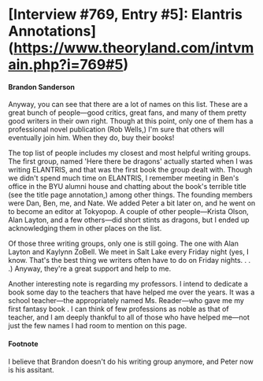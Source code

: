 # [Interview #769, Entry #5]: Elantris Annotations](https://www.theoryland.com/intvmain.php?i=769#5)

#### Brandon Sanderson

Anyway, you can see that there are a lot of names on this list. These are a great bunch of people—good critics, great fans, and many of them pretty good writers in their own right. Though at this point, only one of them has a professional novel publication (Rob Wells,) I'm sure that others will eventually join him. When they do, buy their books!

The top list of people includes my closest and most helpful writing groups. The first group, named 'Here there be dragons' actually started when I was writing ELANTRIS, and that was the first book the group dealt with. Though we didn't spend much time on ELANTRIS, I remember meeting in Ben's office in the BYU alumni house and chatting about the book's terrible title (see the title page annotation,) among other things. The founding members were Dan, Ben, me, and Nate. We added Peter a bit later on, and he went on to become an editor at Tokyopop. A couple of other people—Krista Olson, Alan Layton, and a few others—did short stints as dragons, but I ended up acknowledging them in other places on the list.

Of those three writing groups, only one is still going. The one with Alan Layton and Kaylynn ZoBell. We meet in Salt Lake every Friday night (yes, I know. That's the best thing we writers often have to do on Friday nights. . . .) Anyway, they're a great support and help to me.

Another interesting note is regarding my professors. I intend to dedicate a book some day to the teachers that have helped me over the years. It was a school teacher—the appropriately named Ms. Reader—who gave me my first fantasy book . I can think of few professions as noble as that of teacher, and I am deeply thankful to all of those who have helped me—not just the few names I had room to mention on this page.

#### Footnote

I believe that Brandon doesn't do his writing group anymore, and Peter now is his assitant.

